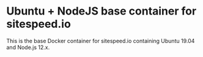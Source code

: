 # Ubuntu + NodeJS base container for sitespeed.io

This is the base Docker container for sitespeed.io containing Ubuntu 19.04 and Node.js 12.x.
